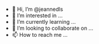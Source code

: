 - 👋 Hi, I’m @jeannedls
- 👀 I’m interested in ...
- 🌱 I’m currently learning ...
- 💞️ I’m looking to collaborate on ...
- 📫 How to reach me ...

<!---
jeannedls/jeannedls is a ✨ special ✨ repository because its `README.md` (this file) appears on your GitHub profile.
You can click the Preview link to take a look at your changes.
--->
